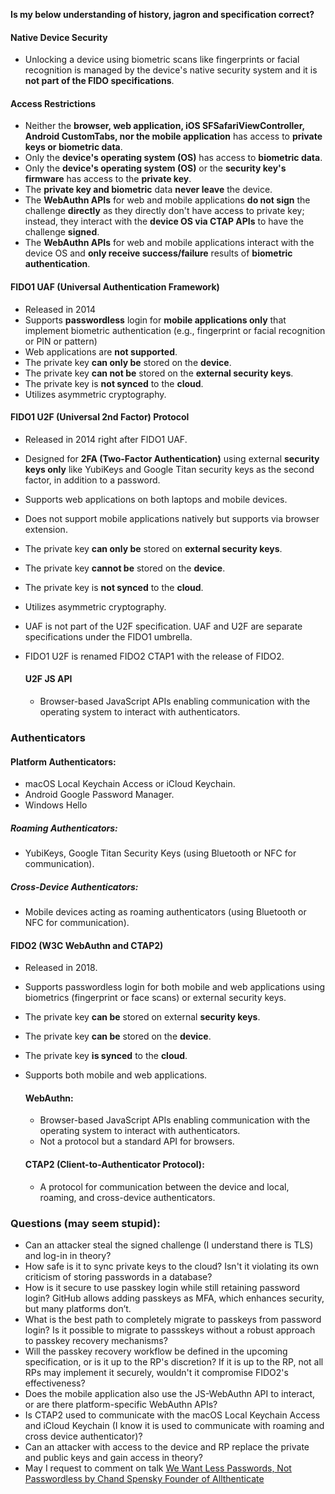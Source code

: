 **Is my below understanding of history, jagron and specification correct?**

#### Native Device Security
- Unlocking a device using biometric scans like fingerprints or facial recognition is managed by the device's native security system and it is **not part of the FIDO specifications**.

#### Access Restrictions
- Neither the **browser, web application, iOS SFSafariViewController, Android CustomTabs, nor the mobile application** has access to **private keys or biometric data**.
- Only the **device's operating system (OS)** has access to **biometric data**.
- Only the **device's operating system (OS)** or the **security key's firmware** has access to the **private key**.
- The **private key and biometric** data **never leave** the device.
- The **WebAuthn APIs** for web and mobile applications **do not sign** the challenge **directly** as they directly don't have access to private key; instead, they interact with the **device OS via CTAP APIs** to have the challenge **signed**.
- The **WebAuthn APIs** for web and mobile applications interact with the device OS and **only receive success/failure** results of **biometric authentication**.

#### FIDO1 UAF (Universal Authentication Framework)
- Released in 2014
- Supports **passwordless** login for **mobile applications only** that implement biometric authentication (e.g., fingerprint or facial recognition or PIN or pattern)
- Web applications are **not supported**.
- The private key **can only be** stored on the **device**.
- The private key **can not be** stored on the **external security keys**.
- The private key is **not synced** to the **cloud**.
- Utilizes asymmetric cryptography.

#### FIDO1 U2F (Universal 2nd Factor) Protocol
- Released in 2014 right after FIDO1 UAF.
- Designed for **2FA (Two-Factor Authentication)** using external **security keys only** like YubiKeys and Google Titan security keys as the second factor, in addition to a password.
- Supports web applications on both laptops and mobile devices.
- Does not support mobile applications natively but supports via browser extension.
- The private key **can only be** stored on **external security keys**.
- The private key **cannot be** stored on the **device**.
- The private key is **not synced** to the **cloud**.
- Utilizes asymmetric cryptography.
- UAF is not part of the U2F specification. UAF and U2F are separate specifications under the FIDO1 umbrella. 
- FIDO1 U2F is renamed FIDO2 CTAP1 with the release of FIDO2.

  #### U2F JS API
  -  Browser-based JavaScript APIs enabling communication with the operating system to interact with authenticators.

### Authenticators
#### Platform Authenticators:
  - macOS Local Keychain Access or iCloud Keychain.
  - Android Google Password Manager.
  - Windows Hello

##### Roaming Authenticators:
  - YubiKeys, Google Titan Security Keys (using Bluetooth or NFC for communication).

##### Cross-Device Authenticators:
  - Mobile devices acting as roaming authenticators (using Bluetooth or NFC for communication).

#### FIDO2 (W3C WebAuthn and CTAP2)
- Released in 2018.
- Supports passwordless login for both mobile and web applications using biometrics (fingerprint or face scans) or external security keys.
- The private key **can be** stored on external **security keys**.
- The private key **can be** stored on the **device**.
- The private key **is synced** to the **cloud**.
- Supports both mobile and web applications.

  #### WebAuthn:
  - Browser-based JavaScript APIs enabling communication with the operating system to interact with authenticators.
  - Not a protocol but a standard API for browsers.

  #### CTAP2 (Client-to-Authenticator Protocol):
  - A protocol for communication between the device and local, roaming, and cross-device authenticators.

### Questions (may seem stupid):
- Can an attacker steal the signed challenge (I understand there is TLS) and log-in in theory?
- How safe is it to sync private keys to the cloud? Isn't it violating its own criticism of storing passwords in a database?
- How is it secure to use passkey login while still retaining password login? GitHub allows adding passkeys as MFA, which enhances security, but many platforms don’t.  
- What is the best path to completely migrate to passkeys from password login? Is it possible to migrate to passskeys without a robust approach to passkey recovery mechanisms?
- Will the passkey recovery workflow be defined in the upcoming specification, or is it up to the RP's discretion? If it is up to the RP, not all RPs may implement it securely, wouldn't it compromise FIDO2's effectiveness?
- Does the mobile application also use the JS-WebAuthn API to interact, or are there platform-specific WebAuthn APIs?
- Is CTAP2 used to communicate with the macOS Local Keychain Access and iCloud Keychain (I know it is used to communicate with roaming and cross device authenticator)?
- Can an attacker with access to the device and RP replace the private and public keys and gain access in theory?
- May I request to comment on talk [We Want Less Passwords, Not Passwordless by Chand Spensky Founder of Allthenticate](https://youtu.be/XhBauX9VyiQ)
